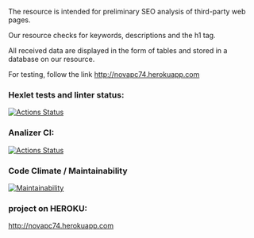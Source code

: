 The resource is intended for preliminary SEO analysis of third-party web pages.

Our resource checks for keywords, descriptions and the h1 tag.

All received data are displayed in the form of tables and stored in a database on our resource.

For testing, follow the link http://novapc74.herokuapp.com

### Hexlet tests and linter status:
[![Actions Status](https://github.com/novapc74/php-project-lvl3/workflows/hexlet-check/badge.svg)](https://github.com/novapc74/php-project-lvl3/actions)

### Analizer CI:
[![Actions Status](https://github.com/novapc74/php-project-lvl3/workflows/analizer-ci/badge.svg)](https://github.com/novapc74/php-project-lvl3/actions)

### Code Climate / Maintainability
[![Maintainability](https://api.codeclimate.com/v1/badges/312a941edbb1f63c9380/maintainability)](https://codeclimate.com/github/novapc74/php-project-lvl3/maintainability)

### project on HEROKU:
http://novapc74.herokuapp.com
